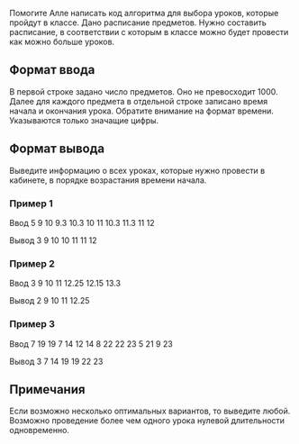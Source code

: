Помогите Алле написать код алгоритма для выбора уроков, которые пройдут в классе.
Дано расписание предметов. Нужно составить расписание, в соответствии с которым в классе можно будет провести как можно больше уроков.

## Формат ввода

В первой строке задано число предметов. Оно не превосходит 1000.
Далее для каждого предмета в отдельной строке записано время начала и окончания урока. Обратите внимание на формат времени. Указываются только значащие цифры.

## Формат вывода

Выведите информацию о всех уроках, которые нужно провести в кабинете, в порядке возрастания времени начала.

### Пример 1

Ввод
5
9 10
9.3 10.3
10 11
10.3 11.3
11 12

Вывод
3
9 10
10 11
11 12

### Пример 2

Ввод
3
9 10
11 12.25
12.15 13.3

Вывод
2
9 10
11 12.25

### Пример 3

Ввод
7
19 19
7 14
12 14
8 22
22 23
5 21
9 23

Вывод
3
7 14
19 19
22 23

## Примечания

Если возможно несколько оптимальных вариантов, то выведите любой.
Возможно проведение более чем одного урока нулевой длительности одновременно.
